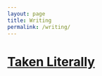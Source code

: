 ```yaml
---
layout: page
title: Writing
permalink: /writing/
---
```

# [Taken Literally](https://popgoesthepage.princeton.edu/tag/jieruei-chang/ "Taken Literally")
